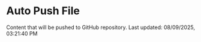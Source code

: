 # Auto Push File

Content that will be pushed to GitHub repository.
Last updated: 08/09/2025, 03:21:40 PM